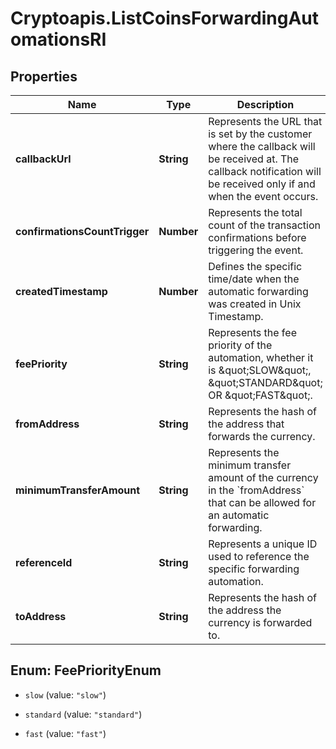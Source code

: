 # Cryptoapis.ListCoinsForwardingAutomationsRI

## Properties

Name | Type | Description | Notes
------------ | ------------- | ------------- | -------------
**callbackUrl** | **String** | Represents the URL that is set by the customer where the callback will be received at. The callback notification will be received only if and when the event occurs. | 
**confirmationsCountTrigger** | **Number** | Represents the total count of the transaction confirmations before triggering the event. | 
**createdTimestamp** | **Number** | Defines the specific time/date when the automatic forwarding was created in Unix Timestamp. | 
**feePriority** | **String** | Represents the fee priority of the automation, whether it is \&quot;SLOW\&quot;, \&quot;STANDARD\&quot; OR \&quot;FAST\&quot;. | 
**fromAddress** | **String** | Represents the hash of the address that forwards the currency. | 
**minimumTransferAmount** | **String** | Represents the minimum transfer amount of the currency in the &#x60;fromAddress&#x60; that can be allowed for an automatic forwarding. | 
**referenceId** | **String** | Represents a unique ID used to reference the specific forwarding automation. | 
**toAddress** | **String** | Represents the hash of the address the currency is forwarded to. | 



## Enum: FeePriorityEnum


* `slow` (value: `"slow"`)

* `standard` (value: `"standard"`)

* `fast` (value: `"fast"`)




